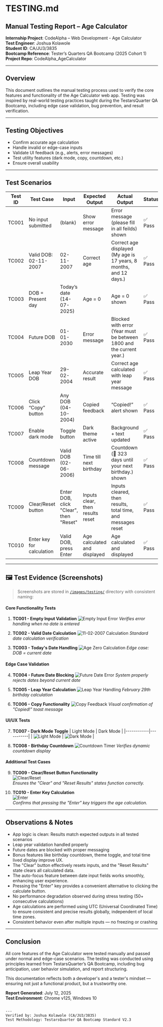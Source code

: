 # TESTING.md

## Manual Testing Report – Age Calculator

**Internship Project**: CodeAlpha – Web Development - Age Calculator    
**Test Engineer**: Joshua Kolawole  
**Student ID**: CA/JU3/3835   
**Bootcamp Reference**: Tester’s Quarters QA Bootcamp (2025 Cohort 1)   
**Project Repo**: CodeAlpha_AgeCalculator

---

## Overview

This document outlines the manual testing process used to verify the core features and functionality of the Age Calculator web app. Testing was inspired by real-world testing practices taught during the TestarsQuarter QA Bootcamp, including edge case validation, bug prevention, and result verification.

---

## Testing Objectives

- Confirm accurate age calculation
- Handle invalid or edge-case inputs
- Validate UI feedback (e.g., alerts, error messages)
- Test utility features (dark mode, copy, countdown, etc.)
- Ensure overall usability

---

## Test Scenarios

| Test ID | Test Case | Input | Expected Output | Actual Output | Status |
|---------|------------------------|-----------------|---------------------------------|-----------------------------|--------|
| TC001 | No input submitted | (blank) | Show error message | Error message (please fill in all feilds) shown | ✅ Pass |
| TC002 | Valid DOB: 02-11-2007 | 02-11-2007 | Correct age | Correct age displayed (My age is 17 years, 8 months, and 12 days.) | ✅ Pass |
| TC003 | DOB = Present day | Today’s date (14-07-2025) | Age = 0 | Age = 0 shown | ✅ Pass |
| TC004 | Future DOB | 01-01-2030 | Error message | Blocked with error (Year must be between 1800 and the current year.) | ✅ Pass |
| TC005 | Leap Year DOB | 29-02-2004 | Accurate result | Correct age calculated with leap year message | ✅ Pass |
| TC006 | Click “Copy” button | Any DOB (04-10-2004) | Copied feedback | “Copied!” alert shown | ✅ Pass |
| TC007 | Enable dark mode | Toggle button | Dark theme active | Background + text updated | ✅ Pass |
| TC008 | Countdown message | Valid DOB (02-06-2006) | Time till next birthday | Countdown (🎂 323 days until your next birthday.) shown | ✅ Pass |
| TC009 | Clear/Reset button | Enter DOB, click "Clear", then "Reset" | Inputs clear, then results reset | Inputs cleared, then results, total time, and messages reset | ✅ Pass |
| TC010 | Enter key for calculation | Valid DOB, press Enter | Age calculated and displayed | Age calculated and displayed | ✅ Pass |

---

## 🖼️ Test Evidence (Screenshots)

> Screenshots are stored in [`/images/testing/`](/images/testing/) directory with consistent naming:

#### Core Functionality Tests

1.  **TC001 - Empty Input Validation**
    ![Empty Input Error](/images/testing/tc01-empty.png)
    *Verifies error handling when no date is entered*

2.  **TC002 - Valid Date Calculation**
    ![11-02-2007 Calculation](/images/testing/tc02-valid.png)
    *Standard date calculation verification*

3.  **TC003 - Today's Date Handling**
    ![Age Zero Calculation](/images/testing/tc03-today.png)
    *Edge case: DOB = current date*

#### Edge Case Validation

4.  **TC004 - Future Date Blocking**
    ![Future Date Error](/images/testing/tc04-future.png)
    *System properly rejects dates beyond current date*

5.  **TC005 - Leap Year Calculation**
    ![Leap Year Handling](/images/testing/tc05-leap.png)
    *February 29th birthday calculation*

6.  **TC006 - Copy Functionality**
    ![Copy Feedback](/images/testing/tc06-copy.png)
    *Visual confirmation of "Copied!" toast message*

#### UI/UX Tests

7.  **TC007 - Dark Mode Toggle**
    | Light Mode | Dark Mode |
    |------------|-----------|
    | ![Light Mode](/images/testing/tc07-light.png) | ![Dark Mode](/images/testing/tc07-dark.png) |

8.  **TC008 - Birthday Countdown**
    ![Countdown Timer](/images/testing/tc08-countdown.png)
    *Verifies dynamic countdown display*

#### Additional Test Cases

9.  **TC009 - Clear/Reset Button Functionality**   
    ![Clear/Reset](/images/testing/tc09-clear-reset.png)    
    *Ensures the "Clear" and "Reset Results" states function correctly.*

10. **TC010 - Enter Key Calculation**  
    ![Enter](/images/testing/tc10-enter.png)    
    *Confirms that pressing the "Enter" key triggers the age calculation.*

---

## Observations & Notes

- App logic is clean: Results match expected outputs in all tested scenarios
- Leap year validation handled properly
- Future dates are blocked with proper messaging
- Bonus features like birthday countdown, theme toggle, and total time lived display improve UX.
- The "Clear" button effectively resets inputs, and the "Reset Results" state clears all calculated data.
- The auto-focus feature between date input fields works smoothly, enhancing user experience.
- Pressing the "Enter" key provides a convenient alternative to clicking the calculate button.
- No performance degradation observed during stress testing (50+ consecutive calculations)
- Age calculations are performed using UTC (Universal Coordinated Time) to ensure consistent and precise results globally, independent of local time zones.
- Consistent behavior even after multiple inputs — no freezing or crashing

---

## Conclusion

All core features of the Age Calculator were tested manually and passed under normal and edge-case scenarios. The testing was conducted using principles learned from TestarsQuarter’s QA Bootcamp, including bug anticipation, user behavior simulation, and report structuring.

This documentation reflects both a developer's and a tester's mindset — ensuring not just a functional product, but a trustworthy one.

**Report Generated**: July 12, 2025  
**Test Environment**: Chrome v125, Windows 10
```

---  
Verified by: Joshua Kolawole (CA/JU3/3835)
Test Methodology: TestarsQuarter QA Bootcamp Standard V2.3
